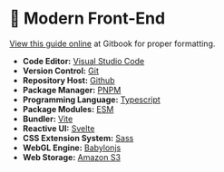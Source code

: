 # 💎 Modern Front-End

[View this guide online](https://gambitgames.gitbook.io/web-dev-guide/) at Gitbook for proper formatting.

* **Code Editor:** [Visual Studio Code](visual-studio-code.md)
* **Version Control:** [Git](git-and-github.md)
* **Repository Host:** [Github](git-and-github.md)
* **Package Manager:** [PNPM](pnpm.md)
* **Programming Language:** [Typescript](typescript.md)
* **Package Modules:** [ESM](esm.md)
* **Bundler:** [Vite](vite.md)
* **Reactive UI:** [Svelte](svelte.md)
* **CSS Extension System:** [Sass](sass.md)
* **WebGL Engine:** [Babylonjs](babylonjs.md)
* **Web Storage:** [Amazon S3](amazon-s3.md)
